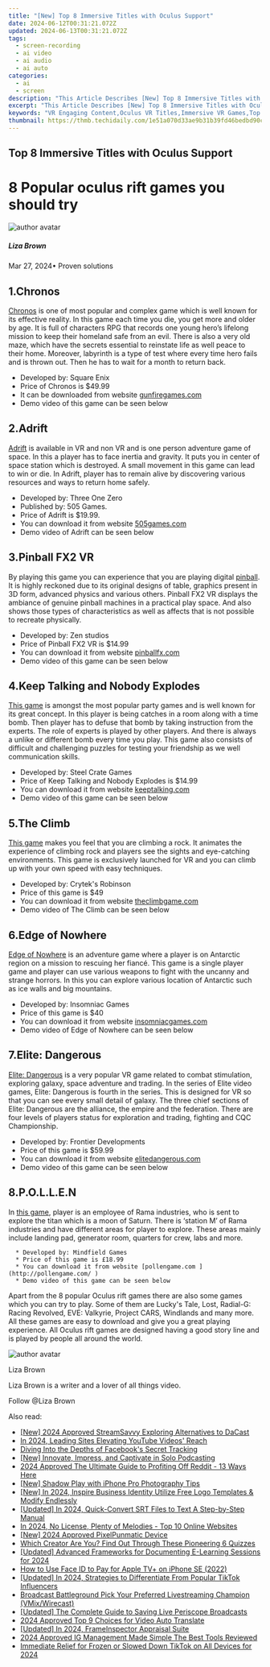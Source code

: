 ```yaml
---
title: "[New] Top 8 Immersive Titles with Oculus Support"
date: 2024-06-12T00:31:21.072Z
updated: 2024-06-13T00:31:21.072Z
tags: 
  - screen-recording
  - ai video
  - ai audio
  - ai auto
categories: 
  - ai
  - screen
description: "This Article Describes [New] Top 8 Immersive Titles with Oculus Support"
excerpt: "This Article Describes [New] Top 8 Immersive Titles with Oculus Support"
keywords: "VR Engaging Content,Oculus VR Titles,Immersive VR Games,Top VR Plays,Oculus Support Titles,Immersion in VR,VR Experience Titles"
thumbnail: https://thmb.techidaily.com/1e51a070d33ae9b31b39fd46bedbd90cddc68c4901d4c5a9f2a86586092be7a6.jpg
---
```


## Top 8 Immersive Titles with Oculus Support

# 8 Popular oculus rift games you should try

![author avatar](https://lh5.googleusercontent.com/-AIMmjowaFs4/AAAAAAAAAAI/AAAAAAAAABc/Y5UmwDaI7HU/s250-c-k/photo.jpg)

##### Liza Brown

 Mar 27, 2024• Proven solutions

## 1.Chronos

[Chronos](http://gunfiregames.com/  ) is one of most popular and complex game which is well known for its effective reality. In this game each time you die, you get more and older by age. It is full of characters RPG that records one young hero’s lifelong mission to keep their homeland safe from an evil. There is also a very old maze, which have the secrets essential to reinstate life as well peace to their home. Moreover, labyrinth is a type of test where every time hero fails and is thrown out. Then he has to wait for a month to return back.

* Developed by: Square Enix
* Price of Chronos is $49.99
* It can be downloaded from website [gunfiregames.com](http://gunfiregames.com/  )
* Demo video of this game can be seen below

## 2.Adrift

[Adrift](http://www.505games.com/  ) is available in VR and non VR and is one person adventure game of space. In this a player has to face inertia and gravity. It puts you in center of space station which is destroyed. A small movement in this game can lead to win or die. In Adrift, player has to remain alive by discovering various resources and ways to return home safely.

* Developed by: Three One Zero
* Published by: 505 Games.
* Price of Adrift is $19.99.
* You can download it from website [505games.com](http://www.505games.com/  )
* Demo video of Adrift can be seen below

## 3.Pinball FX2 VR

 By playing this game you can experience that you are playing digital [pinball](http://pinballfx.com/  ). It is highly reckoned due to its original designs of table, graphics present in 3D form, advanced physics and various others. Pinball FX2 VR displays the ambiance of genuine pinball machines in a practical play space. And also shows those types of characteristics as well as affects that is not possible to recreate physically.

* Developed by: Zen studios
* Price of Pinball FX2 VR is $14.99
* You can download it from website [pinballfx.com](http://pinballfx.com/  )
* Demo video of this game can be seen below

## 4.Keep Talking and Nobody Explodes

[This game](http://keeptalking.com/ ) is amongst the most popular party games and is well known for its great concept. In this player is being catches in a room along with a time bomb. Then player has to defuse that bomb by taking instruction from the experts. The role of experts is played by other players. And there is always a unlike or different bomb every time you play. This game also consists of difficult and challenging puzzles for testing your friendship as we well communication skills.

* Developed by: Steel Crate Games
* Price of Keep Talking and Nobody Explodes is $14.99
* You can download it from website [keeptalking.com](http://keeptalking.com/ )
* Demo video of this game can be seen below

## 5.The Climb

[This game](http://theclimbgame.com/) makes you feel that you are climbing a rock. It animates the experience of climbing rock and players see the sights and eye-catching environments. This game is exclusively launched for VR and you can climb up with your own speed with easy techniques.

* Developed by: Crytek's Robinson
* Price of this game is $49
* You can download it from website [theclimbgame.com](http://theclimbgame.com/)
* Demo video of The Climb can be seen below

## 6.Edge of Nowhere

[Edge of Nowhere](http://insomniacgames.com/ ) is an adventure game where a player is on Antarctic region on a mission to rescuing her fiancé. This game is a single player game and player can use various weapons to fight with the uncanny and strange horrors. In this you can explore various location of Antarctic such as ice walls and big mountains.

* Developed by: Insomniac Games
* Price of this game is $40
* You can download it from website [insomniacgames.com](http://insomniacgames.com/ )
* Demo video of Edge of Nowhere can be seen below

## 7.Elite: Dangerous

[Elite: Dangerous](https://www.elitedangerous.com/  ) is a very popular VR game related to combat stimulation, exploring galaxy, space adventure and trading. In the series of Elite video games, Elite: Dangerous is fourth in the series. This is designed for VR so that you can see every small detail of galaxy. The three chief sections of Elite: Dangerous are the alliance, the empire and the federation. There are four levels of players status for exploration and trading, fighting and CQC Championship.

* Developed by: Frontier Developments
* Price of this game is $59.99
* You can download it from website [elitedangerous.com](https://www.elitedangerous.com/  )
* Demo video of this game can be seen below

## 8.P.O.L.L.E.N

 In [this game](http://pollengame.com/ ), player is an employee of Rama industries, who is sent to explore the titan which is a moon of Saturn. There is ‘station M’ of Rama industries and have different areas for player to explore. These areas mainly include landing pad, generator room, quarters for crew, labs and more.

      * Developed by: Mindfield Games
      * Price of this game is £18.99
      * You can download it from website [pollengame.com ](http://pollengame.com/ )
      * Demo video of this game can be seen below

 Apart from the 8 popular Oculus rift games there are also some games which you can try to play. Some of them are Lucky's Tale, Lost, Radial-G: Racing Revolved, EVE: Valkyrie, Project CARS, Windlands and many more. All these games are easy to download and give you a great playing experience. All Oculus rift games are designed having a good story line and is played by people all around the world.

![author avatar](https://lh5.googleusercontent.com/-AIMmjowaFs4/AAAAAAAAAAI/AAAAAAAAABc/Y5UmwDaI7HU/s250-c-k/photo.jpg)

Liza Brown

Liza Brown is a writer and a lover of all things video.

Follow @Liza Brown


<ins class="adsbygoogle"
     style="display:block"
     data-ad-format="autorelaxed"
     data-ad-client="ca-pub-7571918770474297"
     data-ad-slot="1223367746"></ins>



<ins class="adsbygoogle"
     style="display:block"
     data-ad-client="ca-pub-7571918770474297"
     data-ad-slot="8358498916"
     data-ad-format="auto"
     data-full-width-responsive="true"></ins>


<span class="atpl-alsoreadstyle">Also read:</span>
<div><ul>
<li><a href="https://article-knowledge.techidaily.com/new-2024-approved-streamsavvy-exploring-alternatives-to-dacast/"><u>[New] 2024 Approved  StreamSavvy  Exploring Alternatives to DaCast</u></a></li>
<li><a href="https://article-knowledge.techidaily.com/in-2024-leading-sites-elevating-youtube-videos-reach/"><u>In 2024, Leading Sites Elevating YouTube Videos' Reach</u></a></li>
<li><a href="https://article-knowledge.techidaily.com/diving-into-the-depths-of-facebooks-secret-tracking/"><u>Diving Into the Depths of Facebook's Secret Tracking</u></a></li>
<li><a href="https://article-knowledge.techidaily.com/new-innovate-impress-and-captivate-in-solo-podcasting/"><u>[New] Innovate, Impress, and Captivate in Solo Podcasting</u></a></li>
<li><a href="https://article-knowledge.techidaily.com/2024-approved-the-ultimate-guide-to-profiting-off-reddit-13-ways-here/"><u>2024 Approved  The Ultimate Guide to Profiting Off Reddit - 13 Ways Here</u></a></li>
<li><a href="https://article-knowledge.techidaily.com/new-shadow-play-with-iphone-pro-photography-tips/"><u>[New] Shadow Play with iPhone  Pro Photography Tips</u></a></li>
<li><a href="https://article-knowledge.techidaily.com/new-in-2024-inspire-business-identity-utilize-free-logo-templates-and-modify-endlessly/"><u>[New] In 2024, Inspire Business Identity  Utilize Free Logo Templates & Modify Endlessly</u></a></li>
<li><a href="https://article-knowledge.techidaily.com/updated-in-2024-quick-convert-srt-files-to-text-a-step-by-step-manual/"><u>[Updated] In 2024, Quick-Convert SRT Files to Text  A Step-by-Step Manual</u></a></li>
<li><a href="https://article-knowledge.techidaily.com/in-2024-no-license-plenty-of-melodies-top-10-online-websites/"><u>In 2024, No License, Plenty of Melodies - Top 10 Online Websites</u></a></li>
<li><a href="https://article-knowledge.techidaily.com/new-2024-approved-pixelpunmatic-device/"><u>[New] 2024 Approved  PixelPunmatic Device</u></a></li>
<li><a href="https://youtube-video-recordings.techidaily.com/which-creator-are-you-find-out-through-these-pioneering-6-quizzes/"><u>Which Creator Are You? Find Out Through These Pioneering 6 Quizzes</u></a></li>
<li><a href="https://screen-recording.techidaily.com/updated-advanced-frameworks-for-documenting-e-learning-sessions-for-2024/"><u>[Updated] Advanced Frameworks for Documenting E-Learning Sessions for 2024</u></a></li>
<li><a href="https://review-topics.techidaily.com/how-to-use-face-id-to-pay-for-apple-tvplus-on-iphone-se-2022-by-drfone-ios-unlock-ios-unlock/"><u>How to Use Face ID to Pay for Apple TV+ on iPhone SE (2022)</u></a></li>
<li><a href="https://tiktok-clips.techidaily.com/updated-in-2024-strategies-to-differentiate-from-popular-tiktok-influencers/"><u>[Updated] In 2024, Strategies to Differentiate From Popular TikTok Influencers</u></a></li>
<li><a href="https://extra-lessons.techidaily.com/broadcast-battleground-pick-your-preferred-livestreaming-champion-vmixwirecast/"><u>Broadcast Battleground  Pick Your Preferred Livestreaming Champion (VMix/Wirecast)</u></a></li>
<li><a href="https://some-skills.techidaily.com/updated-the-complete-guide-to-saving-live-periscope-broadcasts/"><u>[Updated] The Complete Guide to Saving Live Periscope Broadcasts</u></a></li>
<li><a href="https://ai-video-translation.techidaily.com/2024-approved-top-9-choices-for-video-auto-translate/"><u>2024 Approved Top 9 Choices for Video Auto Translate</u></a></li>
<li><a href="https://screen-video-capture.techidaily.com/updated-in-2024-frameinspector-appraisal-suite/"><u>[Updated] In 2024, FrameInspector Appraisal Suite</u></a></li>
<li><a href="https://instagram-video-files.techidaily.com/2024-approved-ig-management-made-simple-the-best-tools-reviewed/"><u>2024 Approved  IG Management Made Simple  The Best Tools Reviewed</u></a></li>
<li><a href="https://tiktok-clips.techidaily.com/immediate-relief-for-frozen-or-slowed-down-tiktok-on-all-devices-for-2024/"><u>Immediate Relief for Frozen or Slowed Down TikTok on All Devices for 2024</u></a></li>
</ul></div>
